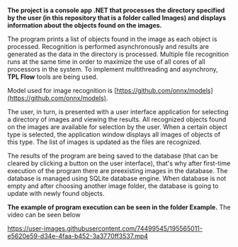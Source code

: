 **The project is a console app .NET that processes the directory specified by the user (in this repository that is a folder called Images) and displays information about the objects found on the images.**

The program prints a list of objects found in the image as each object is processed. Recognition is performed asynchronously and results are generated as the data in the directory is processed. Multiple file recognition runs at the same time in order to maximize the use of all cores of all processors in the system. To implement multithreading and asynchrony, **TPL Flow** tools are being used.

Model used for image recognition is [https://github.com/onnx/models](https://github.com/onnx/models).

The user, in turn, is presented with a user interface application for selecting a directory of images and viewing the results. All recognized objects found on the images are available for selection by the user. When a certain object type is selected, the application window displays all images of objects of this type. The list of images is updated as the files are recognized.

The results of the program are being saved to the database (that can be cleared by clicking a button on the user interface), that's why after first-time execution of the program there are preexisting images in the database. The database is managed using SQLite database engine. When database is not empty and after choosing another image folder, the database is going to update with newly found objects.

**The example of program execution can be seen in the folder Example.**
The video can be seen below

https://user-images.githubusercontent.com/74499545/195565011-e5620e59-d34e-4faa-b452-3a3770ff3537.mp4

